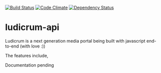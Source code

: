 [![Build Status](https://travis-ci.org/appsflare/ludicrum-api.svg?branch=master)](https://travis-ci.org/appsflare/ludicrum-api)
[![Code Climate](https://codeclimate.com/github/appsflare/ludicrum-api/badges/gpa.svg)](https://codeclimate.com/github/appsflare/ludicrum-api)
[![Dependency Status](https://david-dm.org/appsflare/ludicrum-api.svg)](https://david-dm.org/appsflare/ludicrum-api)

# ludicrum-api

Ludicrum is a next generation media portal being built with javascript end-to-end (with love :))


The features include,




Documentation pending
